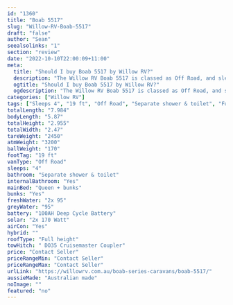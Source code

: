 ```yaml
---
id: "1360"
title: "Boab 5517"
slug: "Willow-RV-Boab-5517"
draft: "false"
author: "Sean"
seealsolinks: "1"
section: "review"
date: "2022-10-10T22:00:09+11:00"
meta:
  title: "Should I buy Boab 5517 by Willow RV?"
  description: "The Willow RV Boab 5517 is classed as Off Road, and sleeps 4 people. It is Australian made and comes in at 19 ft. It generally has Separate shower & toilet."
  ogtitle: "Should I buy Boab 5517 by Willow RV?"
  ogdescription: "The Willow RV Boab 5517 is classed as Off Road, and sleeps 4 people. It is Australian made and comes in at 19 ft. It generally has Separate shower & toilet."
categories: ["Willow RV"]
tags: ["Sleeps 4", "19 ft", "Off Road", "Separate shower & toilet", "Full height", "Price Unknown"]
totalLength: "7.984"
bodyLength: "5.87"
totalHeight: "2.955"
totalWidth: "2.47"
tareWeight: "2450"
atmWeight: "3200"
ballWeight: "170"
footTag: "19 ft"
vanType: "Off Road"
sleeps: "4"
bathroom: "Separate shower & toilet"
internalBathroom: "Yes"
mainBed: "Queen + bunks"
bunks: "Yes"
freshWater: "2x 95"
greyWater: "95"
battery: "100AH Deep Cycle Battery"
solar: "2x 170 Watt"
airCon: "Yes"
hybrid: ""
roofType: "Full height"
towHitch: " DO35 Cruisemaster Coupler"
price: "Contact Seller"
priceRangeMin: "Contact Seller"
priceRangeMax: "Contact Seller"
urlLink: "https://willowrv.com.au/boab-series-caravans/boab-5517/"
aussieMade: "Australian made"
noImage: ""
featured: "no"
---
```

